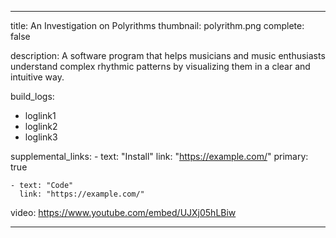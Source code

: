 ---

title: An Investigation on Polyrithms
thumbnail: polyrithm.png
complete: false

description:
    A software program that helps musicians and music enthusiasts understand complex rhythmic patterns by visualizing them in a clear and intuitive way.

build_logs:  
  - loglink1
  - loglink2
  - loglink3


supplemental_links:
    - text: "Install"
      link: "https://example.com/"
      primary: true

    - text: "Code"
      link: "https://example.com/"

video: https://www.youtube.com/embed/UJXj05hLBiw 

---